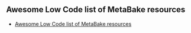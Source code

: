 
## Awesome Low Code list of MetaBake resources

- <a href='https://github.com/metabake/_mBake/tree/master/awesomeReference' target='_blank'>Awesome Low Code list of MetaBake resources</a>
